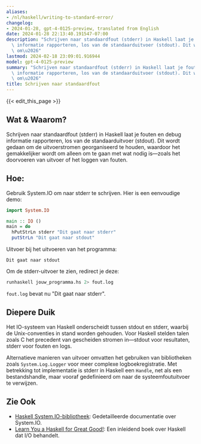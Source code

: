 ```yaml
---
aliases:
- /nl/haskell/writing-to-standard-error/
changelog:
- 2024-01-28, gpt-4-0125-preview, translated from English
date: 2024-01-28 22:13:40.191547-07:00
description: "Schrijven naar standaardfout (stderr) in Haskell laat je fouten en debug\
  \ informatie rapporteren, los van de standaarduitvoer (stdout). Dit wordt gedaan\
  \ om\u2026"
lastmod: 2024-02-18 23:09:01.916944
model: gpt-4-0125-preview
summary: "Schrijven naar standaardfout (stderr) in Haskell laat je fouten en debug\
  \ informatie rapporteren, los van de standaarduitvoer (stdout). Dit wordt gedaan\
  \ om\u2026"
title: Schrijven naar standaardfout
---
```


{{< edit_this_page >}}

## Wat & Waarom?
Schrijven naar standaardfout (stderr) in Haskell laat je fouten en debug informatie rapporteren, los van de standaarduitvoer (stdout). Dit wordt gedaan om de uitvoerstromen georganiseerd te houden, waardoor het gemakkelijker wordt om alleen om te gaan met wat nodig is—zoals het doorvoeren van uitvoer of het loggen van fouten.

## Hoe:

Gebruik System.IO om naar stderr te schrijven. Hier is een eenvoudige demo:

```Haskell
import System.IO

main :: IO ()
main = do
  hPutStrLn stderr "Dit gaat naar stderr"
  putStrLn "Dit gaat naar stdout"
```

Uitvoer bij het uitvoeren van het programma:

```
Dit gaat naar stdout
```

Om de stderr-uitvoer te zien, redirect je deze:

```bash
runhaskell jouw_programma.hs 2> fout.log
```

`fout.log` bevat nu "Dit gaat naar stderr".

## Diepere Duik

Het IO-systeem van Haskell onderscheidt tussen stdout en stderr, waarbij de Unix-conventies in stand worden gehouden. Voor Haskell stelden talen zoals C het precedent van gescheiden stromen in—stdout voor resultaten, stderr voor fouten en logs.

Alternatieve manieren van uitvoer omvatten het gebruiken van bibliotheken zoals `System.Log.Logger` voor meer complexe logboekregistratie. Met betrekking tot implementatie is stderr in Haskell een `Handle`, net als een bestandshandle, maar vooraf gedefinieerd om naar de systeemfoutuitvoer te verwijzen.

## Zie Ook

- [Haskell System.IO-bibliotheek](https://hackage.haskell.org/package/base-4.16.0.0/docs/System-IO.html): Gedetailleerde documentatie over System.IO.
- [Learn You a Haskell for Great Good!](http://learnyouahaskell.com/): Een inleidend boek over Haskell dat I/O behandelt.
